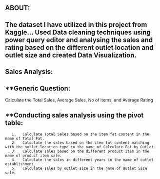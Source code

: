 ## ABOUT: 
## The dataset I have utilized in this project from Kaggle… Used Data cleaning techniques using power query editor and analysing the sales and rating based on the different outlet location and outlet size and created Data Visualization.

## Sales Analysis: 
## **Generic Question: 

Calculate the Total Sales, Average Sales, No of items, and Average Rating

## **Conducting sales analysis using the pivot table:
       1.	Calculate Total Sales based on the item fat content in the name of Total Fat.
       2.	Calculate the sales based on the item fat content matching with the outlet location type in the name of Calculate Fat by Outlet.
       3.	Calculate sales based on the different product item in the name of product item sale.
       4.	Calculate the sales in different years in the name of outlet establishment.
       5.	Calculate sales by outlet size in the name of Outlet Size sale.



       
